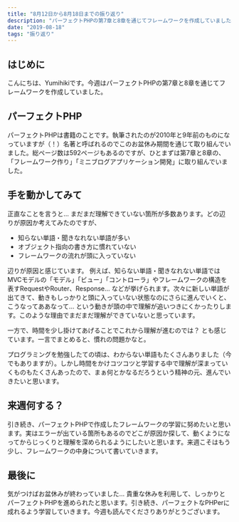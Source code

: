 ```yaml
---
title: "8月12日から8月18日までの振り返り"
description: "パーフェクトPHPの第7章と8章を通じてフレームワークを作成していました。"
date: "2019-08-18"
tags: "振り返り"
---
```


## はじめに

こんにちは、Yumihikiです。今週はパーフェクトPHPの第7章と8章を通じてフレームワークを作成していました。

## パーフェクトPHP

パーフェクトPHPは書籍のことです。執筆されたのが2010年と9年前のものになっていますが（！）名著と呼ばれるのでこのお盆休み期間を通じて取り組んでいました。総ページ数は592ページもあるのですが、ひとまずは第7章と8章の、「フレームワーク作り」「ミニブログアプリケーション開発」に取り組んでいました。

## 手を動かしてみて

正直なことを言うと… まだまだ理解できていない箇所が多数あります。どの辺りが原因か考えてみたのですが、

- 知らない単語・聞きなれない単語が多い
- オブジェクト指向の書き方に慣れていない
- フレームワークの流れが頭に入っていない

辺りが原因と感じています。
例えば、知らない単語・聞きなれない単語ではMVCモデルの「モデル」「ビュー」「コントローラ」やフレームワークの構造を表すRequestやRouter、Response... などが挙げられます。次々に新しい単語が出てきて、動きもしっかりと頭に入っていない状態なのにさらに進んでいくと、こうなってああなって… という動きが頭の中で理解が追いつきにくかったりします。このような理由でまだまだ理解ができていないと思っています。

一方で、時間を少し掛けてあげることでこれから理解が進むのでは？ とも感じています。一言でまとめると、慣れの問題かなと。

プログラミングを勉強したての頃は、わからない単語もたくさんありました（今でもありますが）。しかし時間をかけコツコツと学習する中で理解が深まっていくものもたくさんあったので、まぁ何とかなるだろうという精神の元、進んでいきたいと思います。

## 来週何する？

引き続き、パーフェクトPHPで作成したフレームワークの学習に努めたいと思います。実はエラーが出ている箇所もあるのでどこが原因か探して、動くようになってからじっくりと理解を深められるようにしたいと思います。来週こそはもう少し、フレームワークの中身について書いていきます。

## 最後に

気がつけばお盆休みが終わっていました… 貴重な休みを利用して、しっかりとパーフェクトPHPを進められたと思います。引き続き、パーフェクトなPHPerに成れるよう学習していきます。今週も読んでくださりありがとうございます。
